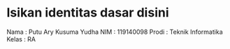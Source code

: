 # Isikan identitas dasar disini
Nama  : Putu Ary Kusuma Yudha
NIM   : 119140098
Prodi : Teknik Informatika
Kelas : RA
